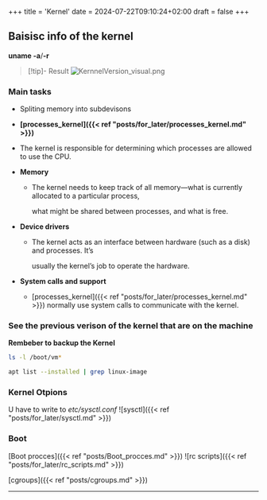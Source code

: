 +++
title = 'Kernel'
date = 2024-07-22T09:10:24+02:00
draft = false
+++


## Baisisc info of the kernel 
**uname -a**/**-r**
>[!tip]- Result 
>![KernnelVersion_visual.png](/Notes/KernnelVersion_visual.png)

### Main tasks
-   Spliting memory into subdevisons
-   **[processes_kernel]({{< ref "posts/for_later/processes_kernel.md" >}})**

-   The kernel is responsible for determining which processes are allowed to use the CPU.

-   **Memory**
	-   The kernel needs to keep track of all memory—what is currently allocated to a particular process,
	    
	    what might be shared between processes, and what is free.  
	    

-   **Device drivers**
	-   The kernel acts as an interface between hardware (such as a disk) and processes. It’s
	    
	    usually the kernel’s job to operate the hardware.  
	    

-   **System calls and support**
	-   [processes_kernel]({{< ref "posts/for_later/processes_kernel.md" >}}) normally use system calls to communicate with the kernel.


### See the previous verison of the kernel that are on the machine
**Rembeber to backup the Kernel**

```bash 
ls -l /boot/vm*
```

```bash
apt list --installed | grep linux-image
```

### Kernel Otpions
U have to write to *etc/sysctl.conf*
![sysctl]({{< ref "posts/for_later/sysctl.md" >}})




### Boot 
[Boot procces]({{< ref "posts/Boot_procces.md" >}})
![rc scripts]({{< ref "posts/for_later/rc_scripts.md" >}})


[cgroups]({{< ref "posts/cgroups.md" >}})




--- 

